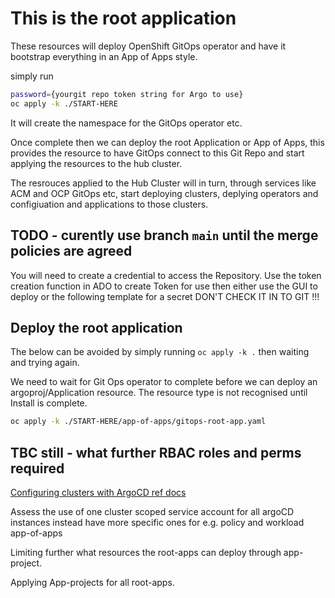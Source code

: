 # This is the root application

These resources will deploy OpenShift GitOps operator and have it bootstrap everything in an App of Apps style.

simply run

```bash
password={yourgit repo token string for Argo to use}
oc apply -k ./START-HERE
```

It will create the namespace for the GitOps operator etc.

Once complete then we can deploy the root Application or App of Apps, this provides the resource to have GitOps connect to this Git Repo and start applying the resources to the hub cluster.

The resrouces applied to the Hub Cluster will in turn, through services like ACM and OCP GitOps etc, start deploying clusters, deplying operators and configiuation and applications to those clusters.

## TODO - curently use branch `main` until the merge policies are agreed

You will need to create a credential to access the Repository.  Use the token creation function in ADO to create Token for use then either use the GUI to deploy or the following template for a secret DON'T CHECK IT IN TO GIT !!!

## Deploy the root application

The below can be avoided by simply running `oc apply -k .` then waiting and trying again.

We need to wait for Git Ops operator to complete before we can deploy an argoproj/Application resource.  The resource type is not recognised until Install is complete.

```bash
oc apply -k ./START-HERE/app-of-apps/gitops-root-app.yaml
```


## TBC still - what further RBAC roles and perms required

[Configuring clusters with ArgoCD ref docs](https://docs.openshift.com/container-platform/4.11/cicd/gitops/configuring-an-openshift-cluster-by-deploying-an-application-with-cluster-configurations.html)

Assess the use of one cluster scoped service account for all argoCD instances instead have more specific ones for e.g. policy and workload app-of-apps

Limiting further what resources the root-apps can deploy through app-project.

Applying App-projects for all root-apps.
